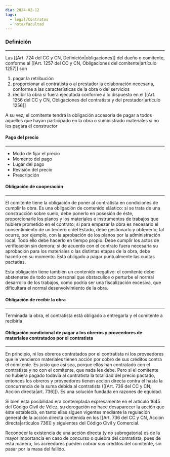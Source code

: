 ```yaml
---
dia: 2024-02-12
tags:
  - legal/Contratos
  - nota/facultad
---
```

### Definición
---
Las [[Art. 724 del CC y CN, Definición|obligaciones]] del dueño o comitente, conforme al [[Art. 1257 del CC y CN, Obligaciones del comitente|artículo 1257]] son
1) pagar la retribución
2) proporcionar al contratista o al prestador la colaboración necesaria, conforme a las características de la obra o del servicios
3) recibir la obra si fuera ejecutada conforme a lo dispuesto en el [[Art. 1256 del CC y CN, Obligaciones del contratista y del prestador|artículo 1256]]

A su vez, el comitente tendrá la obligación accesoria de pagar a todos aquellos que hayan participado en la obra o suministrado materiales si no les pagara el constructor

#### Pago del precio
---
* Modo de fijar el precio
* Momento del pago
* Lugar del pago
* Revisión del precio
* Prescripción

#### Obligación de cooperación
---
El comitente tiene la obligación de poner al contratista en condiciones de cumplir la obra. Es una obligación de contenido elástico: si se trata de una construcción sobre suelo, debe ponerlo en posesión de éste, proporcionarle los planos y los materiales e instrumentos de trabajos que hubiere prometido en el contrato; si para empezar la obra es necesario el consentimiento de un tercero o del Estado, debe gestionarlo y obtenerlo; tal ocurre, por ejemplo, con la aprobación de los planos por la administración local. Todo ello debe hacerlo en tiempo propio. Debe cumplir los actos de verificación sin demora; si de acuerdo con el contrato fuera necesaria su aprobación para los materiales o las distintas etapas de la obra, debe hacerlo en su momento. Está obligado a pagar puntualmente las cuotas pactadas.

Esta obligación tiene también un contenido negativo: el comitente debe abstenerse de todo acto personal que obstaculice o perturbe el normal desarrollo de los trabajos, como podría ser una fiscalización excesiva, que dificultara el normal desenvolvimiento de la obra.

#### Obligación de recibir la obra
---
Terminada la obra, el contratista está obligado a entregarla y el comitente a recibirla

#### Obligación condicional de pagar a los obreros y proveedores de materiales contratados por el contratista
---
En principio, ni los obreros contratados por el contratista ni los proveedores que le vendieron materiales tienen acción por cobro de sus créditos contra el comitente. Es justo que así sea, porque ellos han contratado con el contratista y no con el comitente, que nada les debe. Pero si el comitente no hubiera pagado todavía al contratista la totalidad del precio pactado, entonces los obreros y proveedores tienen acción directa contra él hasta la concurrencia de la suma debida al contratista ([[Art. 736 del CC y CN, Acción directa|art. 736]]). Es una solución fundada en razones de equidad.

Si bien esta posibilidad era contemplada expresamente en el artículo 1645 del Código Civil de Vélez, su derogación no hace desaparecer la acción que éste establecía, en tanto ellas siguen vigentes mediante la regulación general de la acción directa contenida en los [[Art. 736 del CC y CN, Acción directa|artículos 736]] y siguientes del Código Civil y Comercial.

Reconocer la existencia de una acción directa (y no subrogatoria) es de la mayor importancia en caso de concurso o quiebra del contratista, pues de esta manera, los acreedores pueden cobrar sus créditos del comitente, sin pasar por la masa del fallido.

